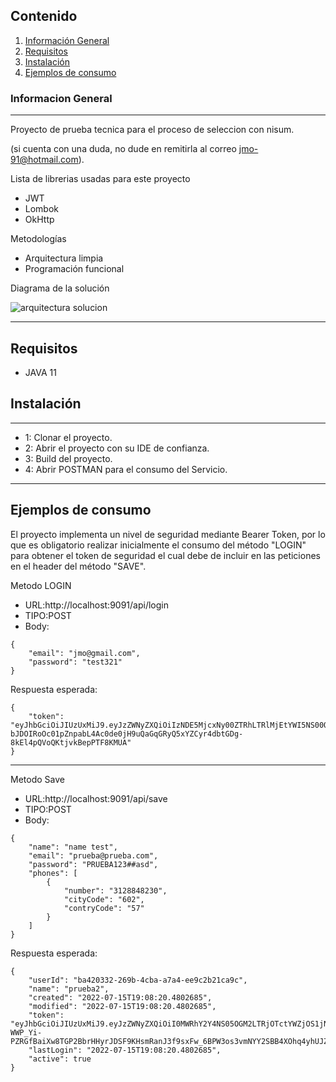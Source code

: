 ## Contenido 
1. [Información General](#informacion-general)
2. [Requisitos](#requisitos)
3. [Instalación](#instalacin)
4. [Ejemplos de consumo](#ejemplos-de-consumo)
### Informacion General
***
Proyecto de prueba tecnica para el proceso de seleccion con nisum.

(si cuenta con una duda, no dude en remitirla al correo jmo-91@hotmail.com).

Lista de librerias usadas para este proyecto
* JWT
* Lombok
* OkHttp

Metodologías

* Arquitectura limpia
* Programación funcional

Diagrama de la solución

![arquitectura solucion](https://user-images.githubusercontent.com/69325840/179370257-dead999a-ec03-4eb1-b9ad-8a0e4c4dd8d8.PNG)


***
## Requisitos

* JAVA 11

## Instalación
***
* 1: Clonar el proyecto.
* 2: Abrir el proyecto con su IDE de confianza.
* 3: Build del proyecto.
* 4: Abrir POSTMAN para el consumo del Servicio.
***
## Ejemplos de consumo
El proyecto implementa un nivel de seguridad mediante Bearer Token, por lo que es obligatorio realizar inicialmente el consumo del método "LOGIN" para obtener el token de seguridad el cual debe de incluir en las peticiones en el header del método "SAVE".

Metodo LOGIN
* URL:http://localhost:9091/api/login
* TIPO:POST
* Body:
```
{
    "email": "jmo@gmail.com",
    "password": "test321"
}
```
Respuesta esperada:
```
{
    "token": "eyJhbGciOiJIUzUxMiJ9.eyJzZWNyZXQiOiIzNDE5MjcxNy00ZTRhLTRlMjEtYWI5NS00OGU5N2NjOTUyZDMiLCJzdWIiOiJqbW9AZ21haWwuY29tIiwiaWF0IjoxNjU3OTI5OTU3LCJleHAiOjE2NTc5MzQ5NTd9.UEGKxsQ-bJDOIRoOc01pZnpabL4Ac0de0jH9uQaGqGRyQ5xYZCyr4dbtGDg-8kEl4pQVoQKtjvkBepPTF8KMUA"
}
```
***
Metodo Save

* URL:http://localhost:9091/api/save
* TIPO:POST
* Body:
```
{
    "name": "name test",
    "email": "prueba@prueba.com",
    "password": "PRUEBA123##asd",
    "phones": [
        {
            "number": "3128848230",
            "cityCode": "602",
            "contryCode": "57"
        }
    ]
}
```
Respuesta esperada:
```
{
    "userId": "ba420332-269b-4cba-a7a4-ee9c2b21ca9c",
    "name": "prueba2",
    "created": "2022-07-15T19:08:20.4802685",
    "modified": "2022-07-15T19:08:20.4802685",
    "token": "eyJhbGciOiJIUzUxMiJ9.eyJzZWNyZXQiOiI0MWRhY2Y4NS05OGM2LTRjOTctYWZjOS1jNzVhZjU4NDU4ZTAiLCJzdWIiOiJwcnVlYmFAMS5jb20iLCJpYXQiOjE2NTc5MzAxMDAsImV4cCI6MTY1NzkzNTEwMH0.vJ-WWP_Yi-PZRGfBaiXw8TGP2BbrHHyrJDSF9KHsmRanJ3f9sxFw_6BPW3os3vmNYY2SBB4XOhq4yhUJZG6f7w",
    "lastLogin": "2022-07-15T19:08:20.4802685",
    "active": true
}
```
